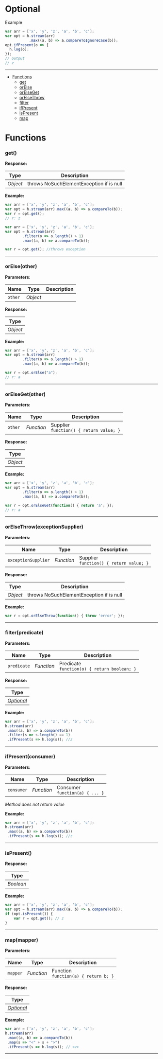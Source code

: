 # Optional

Example
```javascript
var arr = ['x', 'y', 'z', 'a', 'b', 'c'];
var opt = h.stream(arr)
           .max((a, b) => a.compareToIgnoreCase(b));
opt.ifPresent(o => {
  h.log(o);
});
// output
// z
```

---

- [Functions](#functions)
  - [get](#get)
  - [orElse](#orelseother)
  - [orElseGet](#orelsegetother)
  - [orElseThrow](#orelsethrowexceptionsupplier)
  - [filter](#filterpredicate)
  - [ifPresent](#ifpresentconsumer)
  - [isPresent](#ispresent)
  - [map](#mapmapper)


# Functions 
### get()




**Response:**

| Type  | Description |
| :---: | ------------|
| _Object_ | throws NoSuchElementException if is null |


**Example:**

```javascript
var arr = ['x', 'y', 'z', 'a', 'b', 'c'];
var opt = h.stream(arr).max((a, b) => a.compareTo(b));
var r = opt.get();
// r: z

var arr = ['x', 'y', 'z', 'a', 'b', 'c'];
var opt = h.stream(arr)
        .filter(o => o.length() > 1)
        .max((a, b) => a.compareTo(b));

var r = opt.get(); //throws exception
```

---


### orElse(other)


**Parameters:**

| Name | Type  | Description |
| ---- | :---: | ------------|
| `other` | _Object_ |  |


**Response:**

| Type  |
| :---: |
| _Object_ | 


**Example:**

```javascript
var arr = ['x', 'y', 'z', 'a', 'b', 'c'];
var opt = h.stream(arr)
        .filter(o => o.length() > 1)
        .max((a, b) => a.compareTo(b));

var r = opt.orElse("a");
// r: a
```

---


### orElseGet(other)


**Parameters:**

| Name | Type  | Description |
| ---- | :---: | ------------|
| `other` | _Function_ | Supplier<br>`function() { return value; }` |


**Response:**

| Type  |
| :---: |
| _Object_ | 


**Example:**

```javascript
var arr = ['x', 'y', 'z', 'a', 'b', 'c'];
var opt = h.stream(arr)
        .filter(o => o.length() > 1)
        .max((a, b) => a.compareTo(b));

var r = opt.orElseGet(function() { return 'a'; });
// r: a
```

---


### orElseThrow(exceptionSupplier)


**Parameters:**

| Name | Type  | Description |
| ---- | :---: | ------------|
| `exceptionSupplier` | _Function_ | Supplier<br>`function() { return value; }` |


**Response:**

| Type  | Description |
| :---: | ------------|
| _Object_ | throws NoSuchElementException if is null |


**Example:**

```javascript
var r = opt.orElseThrow(function() { throw 'error'; });
```

---


### filter(predicate)


**Parameters:**

| Name | Type  | Description |
| ---- | :---: | ------------|
| `predicate` | _Function_ | Predicate<br>`function(o) { return boolean; }` |


**Response:**

| Type  |
| :---: |
| _[Optional](https://github.com/holyrics/jslib/blob/main/doc/en/Optional.md)_ | 


**Example:**

```javascript
var arr = ['x', 'y', 'z', 'a', 'b', 'c'];
h.stream(arr)
 .max((a, b) => a.compareTo(b))
 .filter(s => s.length() == 1)
 .ifPresent(s => h.log(s)); //z
```

---


### ifPresent(consumer)


**Parameters:**

| Name | Type  | Description |
| ---- | :---: | ------------|
| `consumer` | _Function_ | Consumer<br>`function(a) { ... }` |


_Method does not return value_

**Example:**

```javascript
var arr = ['x', 'y', 'z', 'a', 'b', 'c'];
h.stream(arr)
 .max((a, b) => a.compareTo(b))
 .ifPresent(s => h.log(s)); //z
```

---


### isPresent()




**Response:**

| Type  |
| :---: |
| _Boolean_ | 


**Example:**

```javascript
var arr = ['x', 'y', 'z', 'a', 'b', 'c'];
var opt = h.stream(arr).max((a, b) => a.compareTo(b));
if (opt.isPresent()) {
    var r = opt.get(); // z
}
```

---


### map(mapper)


**Parameters:**

| Name | Type  | Description |
| ---- | :---: | ------------|
| `mapper` | _Function_ | Function<br>`function(a) { return b; }` |


**Response:**

| Type  |
| :---: |
| _[Optional](https://github.com/holyrics/jslib/blob/main/doc/en/Optional.md)_ | 


**Example:**

```javascript
var arr = ['x', 'y', 'z', 'a', 'b', 'c'];
h.stream(arr)
 .max((a, b) => a.compareTo(b))
 .map(s => "<" + s + ">")
 .ifPresent(s => h.log(s)); // <z>
```

---
